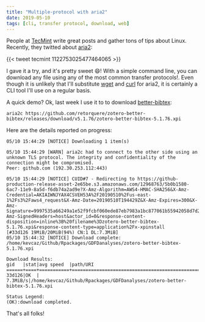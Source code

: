 ```yaml
---
title: "Multiple-protocol with aria2"
date: 2019-05-10
tags: [cli, transfer protocol, download, web]
---
```


People at [TecMint](https://www.tecmint.com/) write great posts and gather tons of tips about Linux. Recently, they twitted about [aria2](https://aria2.github.io/):


{{< tweet tecmint 1122753025477464065 >}}

I gave it a try, and it's pretty sweet :smile:! With a simple command line, you can download any file using any of the most common transfer protocols!. Even though it is unlikely that I'll substitute [wget](https://www.gnu.org/software/wget/) and [curl](https://curl.haxx.se/) for aria2, it is certainly a CLI tool I'll use on a regular basis.

A quick demo? Ok, last week I use it to to download [better-bibtex](https://github.com/retorquere/zotero-better-bibtex/releases/):

```shell
aria2c https://github.com/retorquere/zotero-better-bibtex/releases/download/v5.1.76/zotero-better-bibtex-5.1.76.xpi
```

Here are the details reported on progress:


```shell
05/10 15:44:29 [NOTICE] Downloading 1 item(s)

05/10 15:44:29 [WARN] aria2c had to connect to the other side using an unknown TLS protocol. The integrity and confidentiality of the connection might be compromised.
Peer: github.com (192.30.253.112:443)

05/10 15:44:29 [NOTICE] CUID#7 - Redirecting to https://github-production-release-asset-2e65be.s3.amazonaws.com/12968763/5b0b1580-6ac7-11e9-8a5d-f6db74a2ad9e?X-Amz-Algorithm=AWS4-HMAC-SHA256&X-Amz-Credential=AKIAIWNJYAX4CSVEH53A%2F20190510%2Fus-east-1%2Fs3%2Faws4_request&X-Amz-Date=20190510T194429Z&X-Amz-Expires=300&X-Amz-Signature=9997535a66249a1e52f9fcbf060ede87eb7983a1bc877061b55942058d7d24e4&X-Amz-SignedHeaders=host&actor_id=0&response-content-disposition=inline%3B%20filename%3Dzotero-better-bibtex-5.1.76.xpi&response-content-type=application%2Fx-xpinstall
[#33d126 19MiB/20MiB(94%) CN:1 DL:7.3MiB]                                                               
05/10 15:44:32 [NOTICE] Download complete: /home/kevcaz/Github/Rpackages/GDFDanalyses/zotero-better-bibtex-5.1.76.xpi

Download Results:
gid   |stat|avg speed  |path/URI
======+====+===========+=======================================================
33d126|OK  |   7.3MiB/s|/home/kevcaz/Github/Rpackages/GDFDanalyses/zotero-better-bibtex-5.1.76.xpi

Status Legend:
(OK):download completed.
```

That's all folks! 
